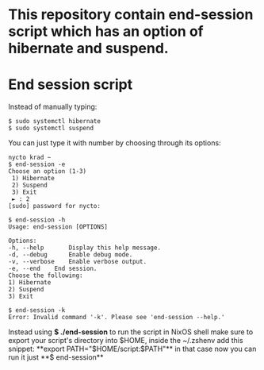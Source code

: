 # This repository contain end-session script which has an option of hibernate and suspend. 

# End session script
Instead of manually typing:
```shell
$ sudo systemctl hibernate
$ sudo systemctl suspend
```
You can just type it with number by choosing through its options:
```
nycto krad ~ 
$ end-session -e
Choose an option (1-3) 
 1) Hibernate
 2) Suspend
 3) Exit
 ► : 2
[sudo] password for nycto: 

$ end-session -h
Usage: end-session [OPTIONS]

Options:
-h, --help       Display this help message.
-d, --debug      Enable debug mode.
-v, --verbose    Enable verbose output.
-e, --end    End session.
Choose the following:
1) Hibernate
2) Suspend
3) Exit

$ end-session -k
Error: Invalid command '-k'. Please see 'end-session --help.'

```
Instead using **$ ./end-session** to run the script in NixOS shell make sure to export your script's directory into $HOME, inside the ~/.zshenv add this snippet: **export PATH="$HOME/script:$PATH"** in that case now you can run it just **$ end-session**
